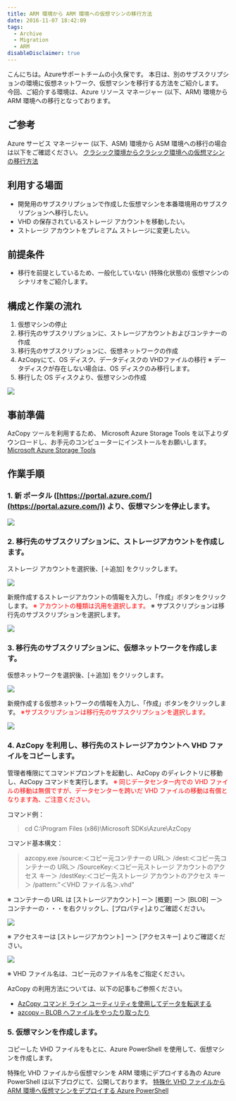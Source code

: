 ```yaml
---
title: ARM 環境から ARM 環境への仮想マシンの移行方法
date: 2016-11-07 18:42:09
tags:
  - Archive
  - Migration
  - ARM
disableDisclaimer: true
---
```


こんにちは。Azureサポートチームの小久保です。
本日は、別のサブスクリプションの環境に仮想ネットワーク、仮想マシンを移行する方法をご紹介します。
今回、ご紹介する環境は、Azure リソース マネージャー (以下、ARM) 環境から ARM 環境への移行となっております。

## ご参考
Azure サービス マネージャー (以下、ASM) 環境から ASM 環境への移行の場合は以下をご確認ください。
[クラシック環境からクラシック環境への仮想マシンの移行方法](http://blogs.technet.microsoft.com/jpaztech/2016/07/11/migration_classic_to_classic/)

## 利用する場面
- 開発用のサブスクリプションで作成した仮想マシンを本番環境用のサブスクリプションへ移行したい。
- VHD の保存されているストレージ アカウントを移動したい。
- ストレージ アカウントをプレミアム ストレージに変更したい。

## 前提条件
- 移行を前提としているため、一般化していない (特殊化状態の) 仮想マシンのシナリオをご紹介します。

## 構成と作業の流れ
1. 仮想マシンの停止
1. 移行先のサブスクリプションに、ストレージアカウントおよびコンテナーの作成
1. 移行先のサブスクリプションに、仮想ネットワークの作成
1. AzCopyにて、OS ディスク、データディスクの VHDファイルの移行
※ データディスクが存在しない場合は、OS ディスクのみ移行します。
1. 移行した OS ディスクより、仮想マシンの作成

![](./migration_arm_to_arm/Constitution3.png)

## 事前準備
AzCopy ツールを利用するため、 Microsoft Azure Storage Tools を以下よりダウンロードし、お手元のコンピューターにインストールをお願いします。
[Microsoft Azure Storage Tools](https://aka.ms/downloadazcopy)

## 作業手順
### 1. 新 ポータル ([https://portal.azure.com/](https://portal.azure.com/)) より、仮想マシンを停止します。
![](./migration_arm_to_arm/stopvm.png)

### 2. 移行先のサブスクリプションに、ストレージアカウントを作成します。
ストレージ アカウントを選択後、[＋追加] をクリックします。

![](./migration_arm_to_arm/addstorage.png)

新規作成するストレージアカウントの情報を入力し、「作成」ボタンをクリックします。
<span style="color:red;">※ アカウントの種類は汎用を選択します。</span>
※ サブスクリプションは移行先のサブスクリプションを選択します。

![](./migration_arm_to_arm/addstorageproperty2.png)

### 3. 移行先のサブスクリプションに、仮想ネットワークを作成します。
仮想ネットワークを選択後、[＋追加] をクリックします。

![](./migration_arm_to_arm/addvnet.png)

新規作成する仮想ネットワークの情報を入力し、「作成」ボタンをクリックします。
<span style="color:red;">※サブスクリプションは移行先のサブスクリプションを選択します。</span>

![](./migration_arm_to_arm/addvnetproperty2.png)

### 4. AzCopy を利用し、移行先のストレージアカウントへ VHD ファイルをコピーします。
管理者権限にてコマンドプロンプトを起動し、AzCopy のディレクトリに移動し、AzCopy コマンドを実行します。
<span style="color:red;">※ 同じデータセンター内での VHD ファイルの移動は無償ですが、データセンターを跨いだ VHD ファイルの移動は有償となります為、ご注意ください。</span>

コマンド例：
> cd C:\Program Files (x86)\Microsoft SDKs\Azure\AzCopy

コマンド基本構文：
> azcopy.exe /source:＜コピー元コンテナーの URL＞ /dest:＜コピー先コンテナーの URL＞ /SourceKey:＜コピー元ストレージ アカウントのアクセス キー＞ /destKey:＜コピー先ストレージ アカウントのアクセス キー＞ /pattern:"＜VHD ファイル名＞.vhd"

※ コンテナーの URL は [ストレージアカウント] ー＞ [概要] ー＞ [BLOB] ー＞ コンテナーの・・・を右クリックし、[プロパティ]よりご確認ください。

![](./migration_arm_to_arm/VHD_URL2.png)

※ アクセスキーは [ストレージアカウント] ー＞ [アクセスキー] よりご確認ください。

![](./migration_arm_to_arm/accesskeynew.png)

※ VHD ファイル名は、コピー元のファイル名をご指定ください。

AzCopy の利用方法については、以下の記事もご参照ください。
- [AzCopy コマンド ライン ユーティリティを使用してデータを転送する](https://azure.microsoft.com/ja-jp/documentation/articles/storage-use-azcopy/)
- [azcopy – BLOB へファイルをやったり取ったり](http://blogs.technet.com/b/ksasaki/archive/2012/11/09/azcopy-blob.aspx)

### 5. 仮想マシンを作成します。
コピーした VHD ファイルをもとに、Azure PowerShell を使用して、仮想マシンを作成します。


特殊化 VHD ファイルから仮想マシンを ARM 環境にデプロイする為の Azure PowerShell は以下ブログにて、公開しております。
[特殊化 VHD ファイルから ARM 環境へ仮想マシンをデプロイする Azure PowerShell](https://blogs.technet.microsoft.com/jpaztech/2017/05/24/deployfromspecializedvhd-powershell/)

